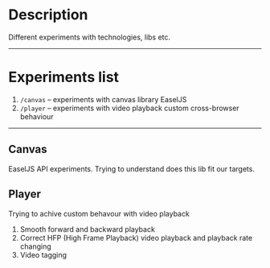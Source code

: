 # Description

Different experiments with technologies, libs etc.

---

# Experiments list

1. `/canvas` – experiments with canvas library EaselJS
1. `/player` – experiments with video playback custom cross-browser behaviour

---

## Canvas

EaselJS API experiments. Trying to understand does this lib fit our targets.

## Player
Trying to achive custom behavour with video playback

1. Smooth forward and backward playback
1. Correct HFP (High Frame Playback) video playback and playback rate changing
1. Video tagging
